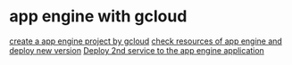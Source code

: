 # app engine with gcloud

[create a app engine project by gcloud](./2025-07-26_Create-a-app-engine-project-by-gcloud.md)
[check resources of app engine and deploy new version](./2025-07-26_Check-resources-of-app-engine-and-deploy-new-version.md)
[Deploy 2nd service to the app engine application](./2025-07-26_Deploy-2nd-service-to-the-app-engine-application.md)

